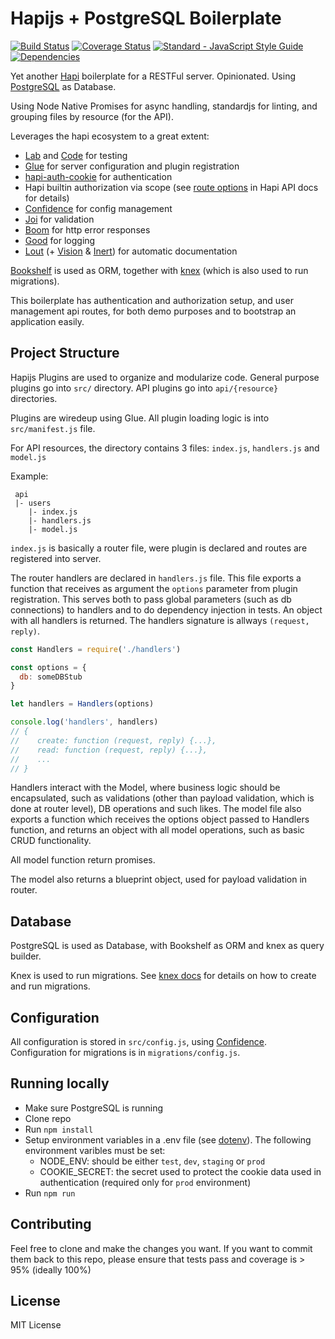 # Hapijs + PostgreSQL Boilerplate

[![Build Status](https://travis-ci.org/vinicius0026/hapi-postgres-boilerplate.svg?branch=master)](https://travis-ci.org/vinicius0026/hapi-postgres-boilerplate)
[![Coverage Status](https://coveralls.io/repos/github/vinicius0026/hapi-postgres-boilerplate/badge.svg?branch=master)](https://coveralls.io/github/vinicius0026/hapi-postgres-boilerplate?branch=master)
[![Standard - JavaScript Style Guide](https://img.shields.io/badge/code%20style-standard-brightgreen.svg)](http://standardjs.com/)
[![Dependencies](https://david-dm.org/vinicius0026/hapi-postgres-boilerplate.svg)](https://david-dm.org/vinicius0026/hapi-postgres-boilerplate)

Yet another [Hapi](https://github.com/hapijs/hapi) boilerplate for a RESTFul
server. Opinionated. Using [PostgreSQL](https://www.postgresql.org/)
as Database.

Using Node Native Promises for async handling, standardjs for linting, and
grouping files by resource (for the API).

Leverages the hapi ecosystem to a great extent:

- [Lab](https://github.com/hapijs/lab) and [Code](https://github.com/hapijs/code)
for testing
- [Glue](https://github.com/hapijs/glue) for server configuration and plugin
registration
- [hapi-auth-cookie](https://github.com/hapijs/hapi-auth-cookie) for
authentication
- Hapi builtin authorization via scope (see
[route options](https://hapijs.com/api#route-options) in Hapi API docs for
details)
- [Confidence](https://github.com/hapijs/confidence) for config management
- [Joi](https://github.com/hapijs/joi) for validation
- [Boom](https://github.com/hapijs/boom) for http error responses
- [Good](https://github.com/hapijs/good) for logging
- [Lout](https://github.com/hapijs/lout) (+
[Vision](https://github.com/hapijs/vision) &
[Inert](https://github.com/hapijs/inert)) for automatic documentation

[Bookshelf](http://bookshelfjs.org/) is used as ORM, together with
[knex](http://knexjs.org/) (which is also used to run migrations).

This boilerplate has authentication and authorization setup, and user management
api routes, for both demo purposes and to bootstrap an application easily.

## Project Structure

Hapijs Plugins are used to organize and modularize code. General purpose plugins
go into `src/` directory. API plugins go into `api/{resource}` directories.

Plugins are wiredeup using Glue. All plugin loading logic is into `src/manifest.js`
file.

For API resources, the directory contains 3 files: `index.js`, `handlers.js` and
`model.js`

Example:

```
 api
 |- users
    |- index.js
    |- handlers.js
    |- model.js
```

`index.js` is basically a router file, were plugin is declared and routes are
registered into server.

The router handlers are declared in `handlers.js` file. This file exports a
function that receives as argument the `options` parameter from plugin
registration. This serves both to pass global parameters (such as db connections)
to handlers and to do dependency injection in tests. An object with all handlers
is returned. The handlers signature is allways `(request, reply)`.

```javascript
const Handlers = require('./handlers')

const options = {
  db: someDBStub
}

let handlers = Handlers(options)

console.log('handlers', handlers)
// {
//    create: function (request, reply) {...},
//    read: function (request, reply) {...},
//    ...
// }
```

Handlers interact with the Model, where business logic should be
encapsulated, such as validations (other than payload validation, which is done
at router level), DB operations and such likes. The model file also exports a
function which receives the options object passed to Handlers function, and
returns an object with all model operations, such as basic CRUD functionality.

All model function return promises.

The model also returns a blueprint object, used for payload validation in
router.


## Database

PostgreSQL is used as Database, with Bookshelf as ORM and knex as query builder.

Knex is used to run migrations. See [knex docs](http://knexjs.org/#Migrations)
for details on how to create and run migrations.

## Configuration

All configuration is stored in `src/config.js`, using
[Confidence](https://github.com/hapijs/confidence). Configuration for migrations
is in `migrations/config.js`.

## Running locally

- Make sure PostgreSQL is running
- Clone repo
- Run `npm install`
- Setup environment variables in a .env file
(see [dotenv](https://github.com/motdotla/dotenv)). The following environment
varibles must be set:
  - NODE_ENV: should be either `test`, `dev`, `staging` or `prod`
  - COOKIE_SECRET: the secret used to protect the cookie data used in
  authentication (required only for `prod` environment)
- Run `npm run`

## Contributing

Feel free to clone and make the changes you want. If you want to commit them back
to this repo, please ensure that tests pass and coverage is > 95% (ideally 100%)

## License

MIT License
